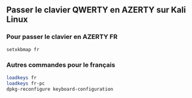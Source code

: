 ## Passer le clavier QWERTY en AZERTY sur Kali Linux

### Pour passer le clavier en AZERTY FR
```bash
setxkbmap fr
```

### Autres commandes pour le français
```bash
loadkeys fr
loadkeys fr-pc
dpkg-reconfigure keyboard-configuration
```
